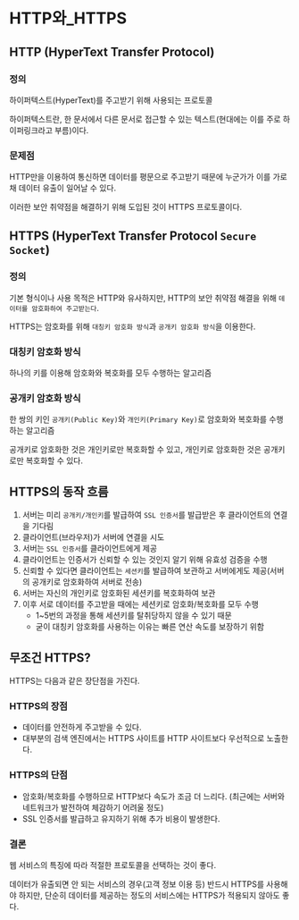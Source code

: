 # HTTP와\_HTTPS

## HTTP (HyperText Transfer Protocol)

### 정의

하이퍼텍스트(HyperText)를 주고받기 위해 사용되는 프로토콜

하이퍼텍스트란, 한 문서에서 다른 문서로 접근할 수 있는 텍스트(현대에는 이를 주로 하이퍼링크라고 부름)이다.

### 문제점

HTTP만을 이용하여 통신하면 데이터를 평문으로 주고받기 때문에 누군가가 이를 가로채 데이터 유출이 일어날 수 있다.

이러한 보안 취약점을 해결하기 위해 도입된 것이 HTTPS 프로토콜이다.

## HTTPS (HyperText Transfer Protocol `Secure Socket`)

### 정의

기본 형식이나 사용 목적은 HTTP와 유사하지만, HTTP의 보안 취약점 해결을 위해 `데이터를 암호화하여 주고받는다`.

HTTPS는 암호화를 위해 `대칭키 암호화 방식`과 `공개키 암호화 방식`을 이용한다.

### 대칭키 암호화 방식

하나의 키를 이용해 암호화와 복호화를 모두 수행하는 알고리즘

### 공개키 암호화 방식

한 쌍의 키인 `공개키(Public Key)`와 `개인키(Primary Key)`로 암호화와 복호화를 수행하는 알고리즘

공개키로 암호화한 것은 개인키로만 복호화할 수 있고, 개인키로 암호화한 것은 공개키로만 복호화할 수 있다.

## HTTPS의 동작 흐름

1. 서버는 미리 `공개키/개인키`를 발급하여 `SSL 인증서`를 발급받은 후 클라이언트의 연결을 기다림
2. 클라이언트(브라우저)가 서버에 연결을 시도
3. 서버는 `SSL 인증서`를 클라이언트에게 제공
4. 클라이언트는 인증서가 신뢰할 수 있는 것인지 알기 위해 유효성 검증을 수행
5. 신뢰할 수 있다면 클라이언트는 `세션키`를 발급하여 보관하고 서버에게도 제공(서버의 공개키로 암호화하여 서버로 전송)
6. 서버는 자신의 개인키로 암호화된 세션키를 복호화하여 보관
7. 이후 서로 데이터를 주고받을 때에는 세션키로 암호화/복호화를 모두 수행
   * 1\~5번의 과정을 통해 세션키를 탈취당하지 않을 수 있기 때문
   * 굳이 대칭키 암호화를 사용하는 이유는 빠른 연산 속도를 보장하기 위함

## 무조건 HTTPS?

HTTPS는 다음과 같은 장단점을 가진다.

### HTTPS의 장점

* 데이터를 안전하게 주고받을 수 있다.
* 대부분의 검색 엔진에서는 HTTPS 사이트를 HTTP 사이트보다 우선적으로 노출한다.

### HTTPS의 단점

* 암호화/복호화를 수행하므로 HTTP보다 속도가 조금 더 느리다. (최근에는 서버와 네트워크가 발전하여 체감하기 어려울 정도)
* SSL 인증서를 발급하고 유지하기 위해 추가 비용이 발생한다.

### 결론

웹 서비스의 특징에 따라 적절한 프로토콜을 선택하는 것이 좋다.

데이터가 유출되면 안 되는 서비스의 경우(고객 정보 이용 등) 반드시 HTTPS를 사용해야 하지만, 단순히 데이터를 제공하는 정도의 서비스에는 HTTPS가 적용되지 않아도 좋다.
